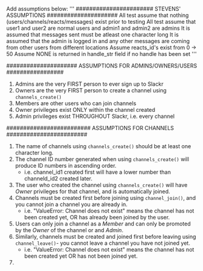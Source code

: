 Add assumptions below:
'''
####################### STEVENS' ASSUMPTIONS #####################
All test assume that nothing (users/channels/reacts/messages) exist prior to testing
All test assume that user1 and user2 are normal users and admin1 and admin2 are admins
It is assumed that messages sent must be atleast one character long
It is assumed that the admin is logged in and any other messages are coming from
other users from different locations
Assume reacts_id's exist from 0 -> 50
Assume NONE is returned in handle_str field if no handle has been set
'''


#####################   ASSUMPTIONS FOR ADMINS/OWNERS/USERS   #################  
1) Admins are the very FIRST person to ever sign up to Slackr  
2) Owners are the very FIRST person to create a channel using `channels_create()`  
3) Members are other users who can join channels  
4) Owner privileges exist ONLY within the channel created  
5) Admin privileges exist THROUGHOUT Slackr, i.e. every channel  



#########################  ASSUMPTIONS FOR CHANNELS   ########################  
1) The name of channels using `channels_create()` should be at least one character long.  
2) The channel ID number generated when using `channels_create()` will produce ID numbers in ascending order.  
    - i.e. channel_id1 created first will have a lower number than channeld_id2 created later.   
3) The user who created the channel using `channels_create()` will have *Owner* privileges for that channel, and is automatically joined.  
4) Channels must be created first before joining using `channel_join()`, and you cannot join a channel you are already in.  
    - i.e. "ValueError: Channel does not exist" means the channel has not been created yet, OR has already been joined by the user.  
5) Users can only join a channel as a *Member* and can only be promoted by the *Owner* of the channel or and *Admin*.  
6) Similarly, channels must be created and joined first before leaving using `channel_leave()`- you cannot leave a channel you have not joined yet.  
    - i.e. "ValueError: Channel does not exist" means the channel has not been created yet OR has not been joined yet.  
7)
